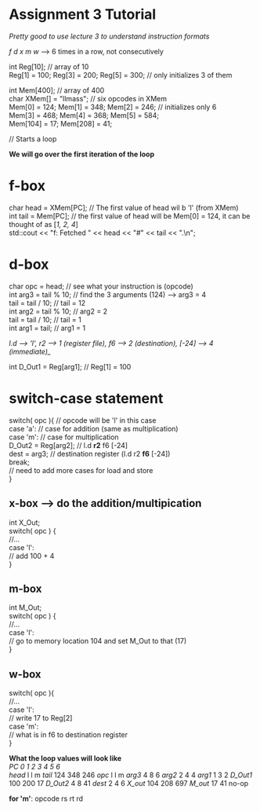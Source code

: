 # Assignment 3 Tutorial  
  
*Pretty good to use lecture 3 to understand instruction formats*  
  
*f d x m w* --> 6 times in a row, not consecutively  
  
int Reg[10];                              // array of 10  
Reg[1] = 100; Reg[3] = 200; Reg[5] = 300; // only initializes 3 of them  
  
int  Mem[400];                            // array of 400  
char XMem[] = "llmass";                   // six opcodes in XMem  
Mem[0] = 124; Mem[1] = 348; Mem[2] = 246; // initializes only 6  
Mem[3] = 468; Mem[4] = 368; Mem[5] = 584;  
Mem[104] = 17; Mem[208] = 41;  
  
// Starts a loop  
  
__We will go over the first iteration of the loop__
  
# f-box  
char head = XMem[PC];   // The first value of head wil b 'l' (from XMem)  
int  tail = Mem[PC];    // the first value of head will be Mem[0] = 124, it can be thought of as [_1, 2, 4_]  
std::cout << "f: Fetched " << head << "#" << tail << ".\n";  
  
# d-box  
char opc = head;                        // see what your instruction is (opcode)  
int arg3 = tail % 10;                   // find the 3 arguments (124) --> arg3 = 4  
tail = tail / 10;                       // tail = 12  
int arg2 = tail % 10;                   // arg2 = 2  
tail = tail / 10;                       // tail = 1  
int arg1 = tail;                        // arg1 = 1  
  
*l.d --> 'l',   r2 --> 1 (register file),  f6 --> 2 (destination),  [-24] --> 4 (immediate)_*  
  
int D_Out1 = Reg[arg1];                 // Reg[1] = 100  
  
# switch-case statement  
switch( opc ){                          // opcode will be 'l' in this case  
    case 'a':                           // case for addition (same as multiplication)  
    case 'm':                           // case for multiplication  
        D_Out2 = Reg[arg2];             // l.d    __r2__  f6  [-24]  
        dest = arg3;                    // destination register (l.d    r2  __f6__  [-24])  
        break;  
    // need to add more cases for load and store  
}  
  
## x-box --> do the addition/multipication  
int X_Out;  
switch( opc ) {  
    //...  
    case 'l':  
        // add 100 + 4  
}  
  
## m-box  
int M_Out;  
switch( opc ) {  
    //...  
    case 'l':  
        // go to memory location 104 and set M_Out to that (17)  
}  
  
## w-box  
switch( opc ){  
    //...  
    case 'l':  
        // write 17 to Reg[2]  
    case 'm':  
        // what is in f6 to destination register  
}  
  
__What the loop values will look like__  <br>
_PC      0      1       2       3       4       5      6_  
_head_    l     l       m
_tail_    124   348     246
_opc_     l     l       m
_arg3_    4     8       6
_arg2_    2     4       4
_arg1_    1     3       2
_D_Out1_  100   200     17
_D_Out2_  4     8       41
_dest_    2     4       6
_X_out_   104   208     697
_M_out_   17    41      no-op


__for 'm'__: opcode rs rt rd